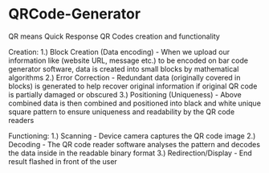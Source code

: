 # QRCode-Generator

QR means Quick Response
QR Codes creation and functionality

Creation:
1.) Block Creation (Data encoding) - When we upload our information like (website URL, message etc.) to be encoded on bar code generator software, data is created into small blocks by mathematical algorithms
2.) Error Correction - Redundant data (originally covered in blocks) is generated to help recover original information if original QR code is partially damaged or obscured
3.) Positioning (Uniqueness) - Above combined data is then combined and positioned into black and white unique square pattern to ensure uniqueness and readability by the QR code readers

Functioning:
1.) Scanning - Device camera captures the QR code image
2.) Decoding - The QR code reader software analyses the pattern and decodes the data inside in the readable binary format
3.) Redirection/Display - End result flashed in front of the user
